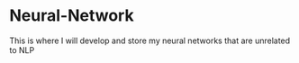 # Neural-Network
This is where I will develop and store my neural networks that are unrelated to NLP
